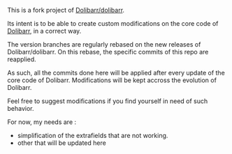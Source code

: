 This is a fork project of [Dolibarr/dolibarr](https://github.com/Dolibarr/dolibarr).

Its intent is to be able to create custom modifications on the core code of [Dolibarr](https://github.com/Dolibarr/dolibarr), in a correct way.

The version branches are regularly rebased on the new releases of Dolibarr/dolibarr. On this rebase, the specific commits of this repo are reapplied.

As such, all the commits done here will be applied after every update of the core code of Dolibarr. Modifications will be kept accross the evolution of Dolibarr.

Feel free to suggest modifications if you find yourself in need of such behavior.

For now, my needs are : 
- simplification of the extrafields that are not working.
- other that will be updated here

